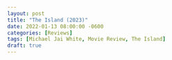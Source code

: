 ```yaml
---
layout: post
title: "The Island (2023)"
date: 2022-01-13 08:00:00 -0600
categories: [Reviews]
tags: [Michael Jai White, Movie Review, The Island]
draft: true
---
```


